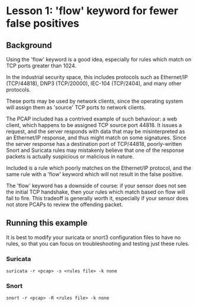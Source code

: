 # Lesson 1: 'flow' keyword for fewer false positives

## Background
Using the 'flow' keyword is a good idea, especially for rules which match on TCP ports greater than 1024.

In the industrial security space, this includes protocols such as Ethernet/IP (TCP/44818), DNP3 (TCP/20000), IEC-104 (TCP/2404), and many other protocols.

These ports may be used by network clients, since the operating system will assign them as 'source' TCP ports to network clients.

The PCAP included has a contrived example of such behaviour: a web client, which happens to be assigned TCP source port 44818. It issues a request, and the server responds with data that may be misinterpreted as an Ethernet/IP response, and thus might match on some signatures. Since the server response has a destination port of TCP/44818, poorly-written Snort and Suricata rules may mistakenly believe that one of the response packets is actually suspicious or malicious in nature.

Included is a rule which poorly matches on the Ethernet/IP protocol, and the same rule with a 'flow' keyword which will not result in the false positive.

The 'flow' keyword has a downside of course: if your sensor does not see the initial TCP handshake, then your rules which match based on flow will fail to fire. This tradeoff is generally worth it, especially if your sensor does not store PCAPs to review the offending packet.

## Running this example

It is best to modify your suricata or snort3 configuration files to have no
rules, so that you can focus on troubleshooting and testing just these rules.
### Suricata
`suricata -r <pcap> -s <rules file> -k none`
### Snort
`snort -r <pcap> -R <rules file> -k none`
